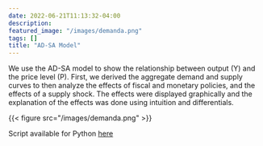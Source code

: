 ```yaml
---
date: 2022-06-21T11:13:32-04:00
description:
featured_image: "/images/demanda.png"
tags: []
title: "AD-SA Model"
---
```


We use the AD-SA model to show the relationship between output (Y) and the price level (P). First,  we derived the aggregate demand and supply curves to then analyze the effects of fiscal and monetary policies, and the effects of a supply shock. The effects were displayed graphically and the explanation of the effects was done using intuition and differentials. 

{{< figure src="/images/demanda.png" >}}

Script available for Python [here](https://github.com/jesoto/1REI05/blob/main/Reports/week_9/20203435_R9.ipynb) 
